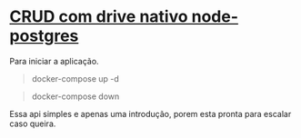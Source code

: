 # [CRUD com drive nativo node-postgres](https://node-postgres.com/features/connecting)

Para iniciar a aplicação.

> docker-compose up -d

> docker-compose down

Essa api simples e apenas uma introdução, porem esta pronta para escalar caso queira.
